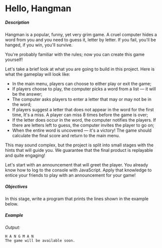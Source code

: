 # Hello, Hangman
<div class="step-text">
<h5 id="description">Description</h5>
<p>Hangman is a popular, funny, yet very grim game. A cruel computer hides a word from you and you need to guess it, letter by letter. If you fail, you'll be hanged, if you win, you'll survive.</p>
<p>You're probably familiar with the rules; now you can create this game yourself!</p>
<p>Let's take a brief look at what you are going to build in this project. Here is what the gameplay will look like:</p>
<ul>
<li>In the main menu, players can choose to either play or exit the game;</li>
<li>If players choose to play, the computer picks a word from a list — it will be the answer;</li>
<li>The computer asks players to enter a letter that may or may not be in the word;</li>
<li>If players suggest a letter that does not appear in the word for the first time, It's a miss. A player can miss 8 times before the game is over;</li>
<li>If the letter does occur in the word, the computer notifies the players. If there are letters left to guess, the computer invites the player to go on;</li>
<li>When the entire word is uncovered — it's a victory! The game should calculate the final score and return to the main menu.</li>
</ul>
<p>This may sound complex, but the project is split into small stages with the hints that will guide you. We guarantee that the final product is replayable and quite engaging!</p>
<p>Let's start with an announcement that will greet the player. You already know how to log to the console with JavaScript. Apply that knowledge to entice your friends to play with an announcement for your game!</p>
<h5 id="objectives">Objectives</h5>
<p>In this stage,<strong> </strong>write a program that prints the lines shown in the example below.</p>
<h5 id="example">Example </h5>
<p><em>Output:</em></p>
<pre><code class="language-no-highlight">H A N G M A N
The game will be available soon.</code></pre>
</div>

